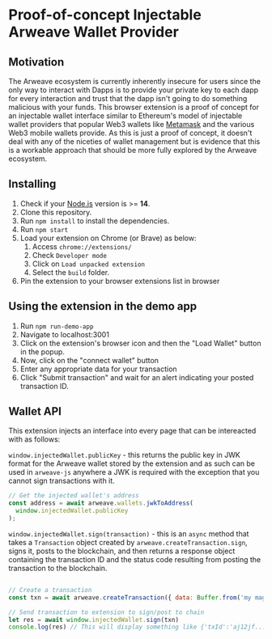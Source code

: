 # Proof-of-concept Injectable Arweave Wallet Provider

## Motivation

The Arweave ecosystem is currently inherently insecure for users since the only way to interact with Dapps is to provide your private key to each dapp for every interaction and trust that the dapp isn't going to do something malicious with your funds. This browser extension is a proof of concept for an injectable wallet interface similar to Ethereum's model of injectable wallet providers that popular Web3 wallets like [Metamask](https://metamask.io/) and the various Web3 mobile wallets provide. As this is just a proof of concept, it doesn't deal with any of the niceties of wallet management but is evidence that this is a workable approach that should be more fully explored by the Arweave ecosystem.

## Installing

1. Check if your [Node.js](https://nodejs.org/) version is >= **14**.
2. Clone this repository.
3. Run `npm install` to install the dependencies.
4. Run `npm start`
5. Load your extension on Chrome (or Brave) as below:
   1. Access `chrome://extensions/`
   2. Check `Developer mode`
   3. Click on `Load unpacked extension`
   4. Select the `build` folder.
6. Pin the extension to your browser extensions list in browser

## Using the extension in the demo app

1. Run `npm run-demo-app`
2. Navigate to localhost:3001
3. Click on the extension's browser icon and then the "Load Wallet" button in the popup.
4. Now, click on the "connect wallet" button
5. Enter any appropriate data for your transaction
6. Click "Submit transaction" and wait for an alert indicating your posted transaction ID.

## Wallet API

This extension injects an interface into every page that can be intereacted with as follows:

`window.injectedWallet.publicKey` - this returns the public key in JWK format for the Arweave wallet stored by the extension
and as such can be used in `arweave-js` anywhere a JWK is required with the exception that you cannot sign transactions with it.

```js
// Get the injected wallet's address
const address = await arweave.wallets.jwkToAddress(
  window.injectedWallet.publicKey
);
```

`window.injectedWallet.sign(transaction)` - this is an `async` method that takes a `Transaction` object created by `arweave.createTransaction.sign`, signs it, posts to the blockchain, and then returns a response object containing the transaction ID and the status code resulting from posting the transaction to the blockchain.

```js

// Create a transaction
const txn = await arweave.createTransaction({ data: Buffer.from('my magical message','utf8'), window.injectedWallet.publicKey})

// Send transaction to extension to sign/post to chain
let res = await window.injectedWallet.sign(txn)
console.log(res) // This will display something like {'txId':'aj12jf...', 'status':{ status : 200, statusText: 'OK'...}}
```
